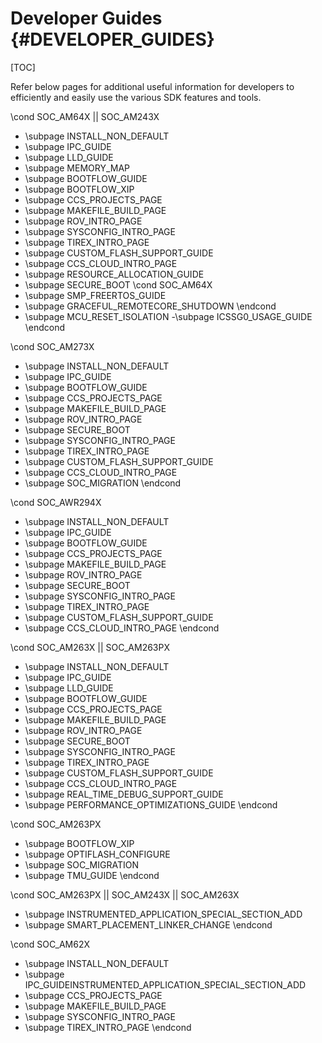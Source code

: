 # Developer Guides {#DEVELOPER_GUIDES}

[TOC]

Refer below pages for additional useful information for developers to efficiently and easily use the various
SDK features and tools.

\cond SOC_AM64X || SOC_AM243X
- \subpage INSTALL_NON_DEFAULT
- \subpage IPC_GUIDE
- \subpage LLD_GUIDE
- \subpage MEMORY_MAP
- \subpage BOOTFLOW_GUIDE
- \subpage BOOTFLOW_XIP
- \subpage CCS_PROJECTS_PAGE
- \subpage MAKEFILE_BUILD_PAGE
- \subpage ROV_INTRO_PAGE
- \subpage SYSCONFIG_INTRO_PAGE
- \subpage TIREX_INTRO_PAGE
- \subpage CUSTOM_FLASH_SUPPORT_GUIDE
- \subpage CCS_CLOUD_INTRO_PAGE
- \subpage RESOURCE_ALLOCATION_GUIDE
- \subpage SECURE_BOOT
\cond SOC_AM64X
- \subpage SMP_FREERTOS_GUIDE
- \subpage GRACEFUL_REMOTECORE_SHUTDOWN
\endcond
- \subpage MCU_RESET_ISOLATION
-\subpage ICSSG0_USAGE_GUIDE
\endcond

\cond SOC_AM273X
- \subpage INSTALL_NON_DEFAULT
- \subpage IPC_GUIDE
- \subpage BOOTFLOW_GUIDE
- \subpage CCS_PROJECTS_PAGE
- \subpage MAKEFILE_BUILD_PAGE
- \subpage ROV_INTRO_PAGE
- \subpage SECURE_BOOT
- \subpage SYSCONFIG_INTRO_PAGE
- \subpage TIREX_INTRO_PAGE
- \subpage CUSTOM_FLASH_SUPPORT_GUIDE
- \subpage CCS_CLOUD_INTRO_PAGE
- \subpage SOC_MIGRATION
\endcond

\cond SOC_AWR294X
- \subpage INSTALL_NON_DEFAULT
- \subpage IPC_GUIDE
- \subpage BOOTFLOW_GUIDE
- \subpage CCS_PROJECTS_PAGE
- \subpage MAKEFILE_BUILD_PAGE
- \subpage ROV_INTRO_PAGE
- \subpage SECURE_BOOT
- \subpage SYSCONFIG_INTRO_PAGE
- \subpage TIREX_INTRO_PAGE
- \subpage CUSTOM_FLASH_SUPPORT_GUIDE
- \subpage CCS_CLOUD_INTRO_PAGE
\endcond

\cond SOC_AM263X || SOC_AM263PX
- \subpage INSTALL_NON_DEFAULT
- \subpage IPC_GUIDE
- \subpage LLD_GUIDE
- \subpage BOOTFLOW_GUIDE
- \subpage CCS_PROJECTS_PAGE
- \subpage MAKEFILE_BUILD_PAGE
- \subpage ROV_INTRO_PAGE
- \subpage SECURE_BOOT
- \subpage SYSCONFIG_INTRO_PAGE
- \subpage TIREX_INTRO_PAGE
- \subpage CUSTOM_FLASH_SUPPORT_GUIDE
- \subpage CCS_CLOUD_INTRO_PAGE
- \subpage REAL_TIME_DEBUG_SUPPORT_GUIDE
- \subpage PERFORMANCE_OPTIMIZATIONS_GUIDE
\endcond

\cond SOC_AM263PX
- \subpage BOOTFLOW_XIP
- \subpage OPTIFLASH_CONFIGURE
- \subpage SOC_MIGRATION
- \subpage TMU_GUIDE
\endcond

\cond SOC_AM263PX || SOC_AM243X || SOC_AM263X
- \subpage INSTRUMENTED_APPLICATION_SPECIAL_SECTION_ADD
- \subpage SMART_PLACEMENT_LINKER_CHANGE
\endcond

\cond SOC_AM62X
- \subpage INSTALL_NON_DEFAULT
- \subpage IPC_GUIDEINSTRUMENTED_APPLICATION_SPECIAL_SECTION_ADD
- \subpage CCS_PROJECTS_PAGE
- \subpage MAKEFILE_BUILD_PAGE
- \subpage SYSCONFIG_INTRO_PAGE
- \subpage TIREX_INTRO_PAGE
\endcond
